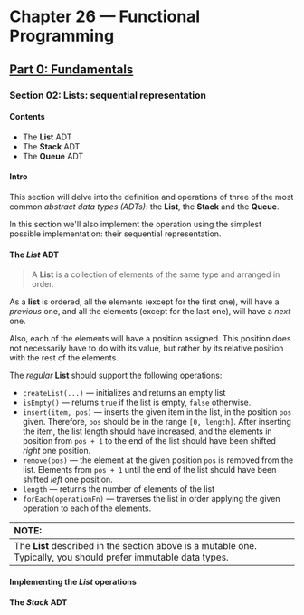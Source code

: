 # Chapter 26 &mdash; Functional Programming
## [Part 0: Fundamentals](../part00-fundamentals/)
### Section 02: Lists: sequential representation

#### Contents
+ The **List** ADT
+ The **Stack** ADT
+ The **Queue** ADT

#### Intro

This section will delve into the definition and operations of three of the most common *abstract data types (ADTs)*: the **List**, the **Stack** and the **Queue**.

In this section we'll also implement the operation using the simplest possible implementation: their sequential representation.

#### The *List* ADT

> A **List** is a collection of elements of the same type and arranged in order.

As a **list** is ordered, all the elements (except for the first one), will have a *previous* one, and all the elements (except for the last one), will have a *next* one.

Also, each of the elements will have a position assigned. This position does not necessarily have to do with its value, but rather by its relative position with the rest of the elements.

The *regular* **List** should support the following operations:
+ `createList(...)` &mdash; initializes and returns an empty list
+ `isEmpty()` &mdash; returns `true` if the list is empty, `false` otherwise.
+ `insert(item, pos)` &mdash; inserts the given item in the list, in the position `pos` given. Therefore, `pos` should be in the range `[0, length]`. After inserting the item, the list length should have increased, and the elements in position from `pos + 1` to the end of the list should have been shifted *right* one position.
+ `remove(pos)` &mdash; the element at the given position `pos` is removed from the list. Elements from `pos + 1` until the end of the list should have been shifted *left* one position.
+ `length` &mdash; returns the number of elements of the list
+ `forEach(operationFn)` &mdash; traverses the list in order applying the given operation to each of the elements.

| NOTE: |
| :------- |
| The **List** described in the section above is a mutable one. Typically, you should prefer immutable data types. |





#### Implementing the *List* operations

#### The *Stack* ADT

